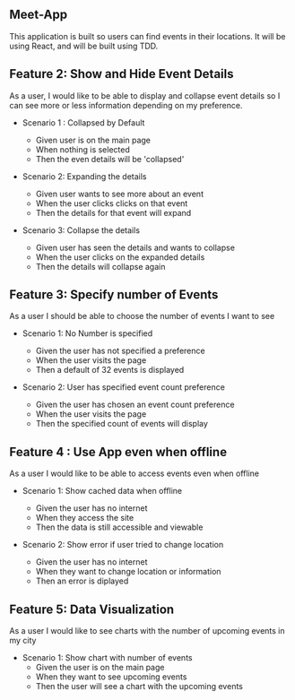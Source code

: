 ## Meet-App

This application is built so users can find events in their locations. It will be using React, and will be built using TDD.

## Feature 2: Show and Hide Event Details

As a user, I would like to be able to display and collapse event details so I can see more or less information depending on my preference.

- Scenario 1 : Collapsed by Default
  - Given user is on the main page
  - When nothing is selected
  - Then the even details will be 'collapsed'

- Scenario 2: Expanding the details
  - Given user wants to see more about an event
  - When the user clicks clicks on that event
  - Then the details for that event will expand

- Scenario 3: Collapse the details
  - Given user has seen the details and wants to collapse
  - When the user clicks on the expanded details
  - Then the details will collapse again

## Feature 3: Specify number of Events

As a user I should be able to choose the number of events I want to see

- Scenario 1: No Number is specified
  - Given the user has not specified a preference
  - When the user visits the page
  - Then a default of 32 events is displayed

- Scenario 2: User has specified event count preference
  - Given the user has chosen an event count preference
  - When the user visits the page
  - Then the specified count of events will display


## Feature 4 : Use App even when offline

As a user I would like to be able to access events even when offline

- Scenario 1: Show cached data when offline
  - Given the user has no internet
  - When they access the site
  - Then the data is still accessible and viewable

- Scenario 2: Show error if user tried to change location
  - Given the user has no internet
  - When they want to change location or information
  - Then an error is diplayed

## Feature 5: Data Visualization

As a user I would like to see charts with the number of upcoming events in my city

- Scenario 1: Show chart with number of events
  - Given the user is on the main page
  - When they want to see upcoming events
  - Then the user will see a chart with the upcoming events






